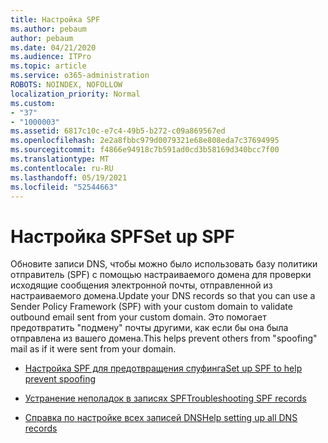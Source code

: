 ```yaml
---
title: Настройка SPF
ms.author: pebaum
author: pebaum
ms.date: 04/21/2020
ms.audience: ITPro
ms.topic: article
ms.service: o365-administration
ROBOTS: NOINDEX, NOFOLLOW
localization_priority: Normal
ms.custom:
- "37"
- "1000003"
ms.assetid: 6817c10c-e7c4-49b5-b272-c09a869567ed
ms.openlocfilehash: 2e2a8fbbc979d0079321e68e808eda7c37694995
ms.sourcegitcommit: f4866e94918c7b591ad0cd3b58169d340bcc7f00
ms.translationtype: MT
ms.contentlocale: ru-RU
ms.lasthandoff: 05/19/2021
ms.locfileid: "52544663"
---
```

# <a name="set-up-spf"></a><span data-ttu-id="32893-102">Настройка SPF</span><span class="sxs-lookup"><span data-stu-id="32893-102">Set up SPF</span></span>

<span data-ttu-id="32893-103">Обновите записи DNS, чтобы можно было использовать базу политики отправитель (SPF) с помощью настраиваемого домена для проверки исходящие сообщения электронной почты, отправленной из настраиваемого домена.</span><span class="sxs-lookup"><span data-stu-id="32893-103">Update your DNS records so that you can use a Sender Policy Framework (SPF) with your custom domain to validate outbound email sent from your custom domain.</span></span> <span data-ttu-id="32893-104">Это помогает предотвратить "подмену" почты другими, как если бы она была отправлена из вашего домена.</span><span class="sxs-lookup"><span data-stu-id="32893-104">This helps prevent others from "spoofing" mail as if it were sent from your domain.</span></span>
  
- [<span data-ttu-id="32893-105">Настройка SPF для предотвращения спуфинга</span><span class="sxs-lookup"><span data-stu-id="32893-105">Set up SPF to help prevent spoofing</span></span>](/microsoft-365/security/office-365-security/set-up-spf-in-office-365-to-help-prevent-spoofing)

- [<span data-ttu-id="32893-106">Устранение неполадок в записях SPF</span><span class="sxs-lookup"><span data-stu-id="32893-106">Troubleshooting SPF records</span></span>](/microsoft-365/security/office-365-security/how-office-365-uses-spf-to-prevent-spoofing#SPFTroubleshoot)

- [<span data-ttu-id="32893-107">Справка по настройке всех записей DNS</span><span class="sxs-lookup"><span data-stu-id="32893-107">Help setting up all DNS records</span></span>](/microsoft-365/admin/get-help-with-domains/create-dns-records-at-any-dns-hosting-provider)
